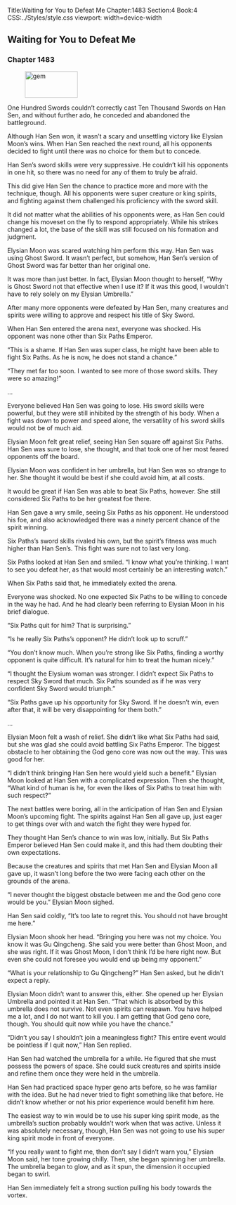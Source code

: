 Title:Waiting for You to Defeat Me 
Chapter:1483 
Section:4 
Book:4 
CSS:../Styles/style.css 
viewport: width=device-width
  
## Waiting for You to Defeat Me
### Chapter 1483
  
<figure>
	<img src="../Images/gem.gif" alt="gem" id="gem" width="120" height="60" />
</figure>
  

  
One Hundred Swords couldn’t correctly cast Ten Thousand Swords on Han Sen, and without further ado, he conceded and abandoned the battleground.

Although Han Sen won, it wasn’t a scary and unsettling victory like Elysian Moon’s wins. When Han Sen reached the next round, all his opponents decided to fight until there was no choice for them but to concede.

Han Sen’s sword skills were very suppressive. He couldn’t kill his opponents in one hit, so there was no need for any of them to truly be afraid.

This did give Han Sen the chance to practice more and more with the technique, though. All his opponents were super creature or king spirits, and fighting against them challenged his proficiency with the sword skill.

It did not matter what the abilities of his opponents were, as Han Sen could change his moveset on the fly to respond appropriately. While his strikes changed a lot, the base of the skill was still focused on his formation and judgment.

Elysian Moon was scared watching him perform this way. Han Sen was using Ghost Sword. It wasn’t perfect, but somehow, Han Sen’s version of Ghost Sword was far better than her original one.

It was more than just better. In fact, Elysian Moon thought to herself, “Why is Ghost Sword not that effective when I use it? If it was this good, I wouldn’t have to rely solely on my Elysian Umbrella.”

After many more opponents were defeated by Han Sen, many creatures and spirits were willing to approve and respect his title of Sky Sword.

When Han Sen entered the arena next, everyone was shocked. His opponent was none other than Six Paths Emperor.

“This is a shame. If Han Sen was super class, he might have been able to fight Six Paths. As he is now, he does not stand a chance.”

“They met far too soon. I wanted to see more of those sword skills. They were so amazing!”

…

Everyone believed Han Sen was going to lose. His sword skills were powerful, but they were still inhibited by the strength of his body. When a fight was down to power and speed alone, the versatility of his sword skills would not be of much aid.

Elysian Moon felt great relief, seeing Han Sen square off against Six Paths. Han Sen was sure to lose, she thought, and that took one of her most feared opponents off the board.

Elysian Moon was confident in her umbrella, but Han Sen was so strange to her. She thought it would be best if she could avoid him, at all costs.

It would be great if Han Sen was able to beat Six Paths, however. She still considered Six Paths to be her greatest foe there.

Han Sen gave a wry smile, seeing Six Paths as his opponent. He understood his foe, and also acknowledged there was a ninety percent chance of the spirit winning.

Six Paths’s sword skills rivaled his own, but the spirit’s fitness was much higher than Han Sen’s. This fight was sure not to last very long.

Six Paths looked at Han Sen and smiled. “I know what you’re thinking. I want to see you defeat her, as that would most certainly be an interesting watch.”

When Six Paths said that, he immediately exited the arena.

Everyone was shocked. No one expected Six Paths to be willing to concede in the way he had. And he had clearly been referring to Elysian Moon in his brief dialogue.

“Six Paths quit for him? That is surprising.”

“Is he really Six Paths’s opponent? He didn’t look up to scruff.”

“You don’t know much. When you’re strong like Six Paths, finding a worthy opponent is quite difficult. It’s natural for him to treat the human nicely.”

“I thought the Elysium woman was stronger. I didn’t expect Six Paths to respect Sky Sword that much. Six Paths sounded as if he was very confident Sky Sword would triumph.”

“Six Paths gave up his opportunity for Sky Sword. If he doesn’t win, even after that, it will be very disappointing for them both.”

…

Elysian Moon felt a wash of relief. She didn’t like what Six Paths had said, but she was glad she could avoid battling Six Paths Emperor. The biggest obstacle to her obtaining the God geno core was now out the way. This was good for her.

“I didn’t think bringing Han Sen here would yield such a benefit.” Elysian Moon looked at Han Sen with a complicated expression. Then she thought, “What kind of human is he, for even the likes of Six Paths to treat him with such respect?”

The next battles were boring, all in the anticipation of Han Sen and Elysian Moon’s upcoming fight. The spirits against Han Sen all gave up, just eager to get things over with and watch the fight they were hyped for.

They thought Han Sen’s chance to win was low, initially. But Six Paths Emperor believed Han Sen could make it, and this had them doubting their own expectations.

Because the creatures and spirits that met Han Sen and Elysian Moon all gave up, it wasn’t long before the two were facing each other on the grounds of the arena.

“I never thought the biggest obstacle between me and the God geno core would be you.” Elysian Moon sighed.

Han Sen said coldly, “It’s too late to regret this. You should not have brought me here.”

Elysian Moon shook her head. “Bringing you here was not my choice. You know it was Gu Qingcheng. She said you were better than Ghost Moon, and she was right. If it was Ghost Moon, I don’t think I’d be here right now. But even she could not foresee you would end up being my opponent.”

“What is your relationship to Gu Qingcheng?” Han Sen asked, but he didn’t expect a reply.

Elysian Moon didn’t want to answer this, either. She opened up her Elysian Umbrella and pointed it at Han Sen. “That which is absorbed by this umbrella does not survive. Not even spirits can respawn. You have helped me a lot, and I do not want to kill you. I am getting that God geno core, though. You should quit now while you have the chance.”

“Didn’t you say I shouldn’t join a meaningless fight? This entire event would be pointless if I quit now,” Han Sen replied.

Han Sen had watched the umbrella for a while. He figured that she must possess the powers of space. She could suck creatures and spirits inside and refine them once they were held in the umbrella.

Han Sen had practiced space hyper geno arts before, so he was familiar with the idea. But he had never tried to fight something like that before. He didn’t know whether or not his prior experience would benefit him here.

The easiest way to win would be to use his super king spirit mode, as the umbrella’s suction probably wouldn’t work when that was active. Unless it was absolutely necessary, though, Han Sen was not going to use his super king spirit mode in front of everyone.

“If you really want to fight me, then don’t say I didn’t warn you,” Elysian Moon said, her tone growing chilly. Then, she began spinning her umbrella. The umbrella began to glow, and as it spun, the dimension it occupied began to swirl.

Han Sen immediately felt a strong suction pulling his body towards the vortex.
